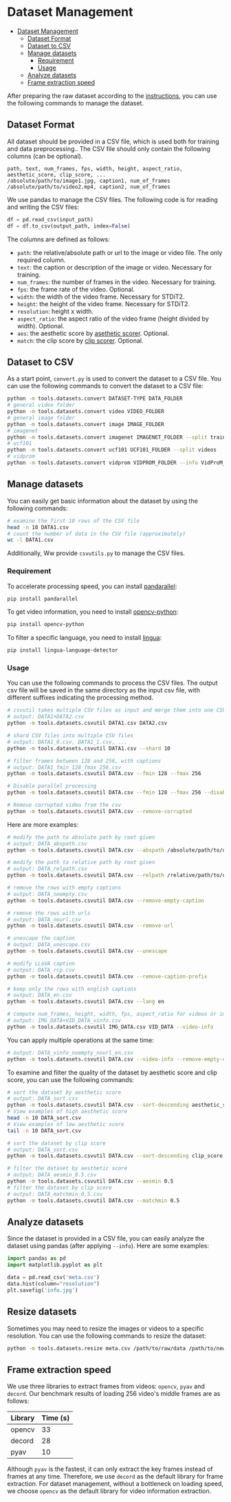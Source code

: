 # Dataset Management

- [Dataset Management](#dataset-management)
  - [Dataset Format](#dataset-format)
  - [Dataset to CSV](#dataset-to-csv)
  - [Manage datasets](#manage-datasets)
    - [Requirement](#requirement)
    - [Usage](#usage)
  - [Analyze datasets](#analyze-datasets)
  - [Frame extraction speed](#frame-extraction-speed)


After preparing the raw dataset according to the [instructions](/docs/datasets.md), you can use the following commands to manage the dataset.

## Dataset Format

All dataset should be provided in a CSV file, which is used both for training and data preprocessing.. The CSV file should only contain the following columns (can be optional).

```csv
path, text, num_frames, fps, width, height, aspect_ratio, aesthetic_score, clip_score, ...
/absolute/path/to/image1.jpg, caption1, num_of_frames
/absolute/path/to/video2.mp4, caption2, num_of_frames
```

We use pandas to manage the CSV files. The following code is for reading and writing the CSV files:

```python
df = pd.read_csv(input_path)
df = df.to_csv(output_path, index=False)
```

The columns are defined as follows:

- `path`: the relative/absolute path or url to the image or video file. The only required column.
- `text`: the caption or description of the image or video. Necessary for training.
- `num_frames`: the number of frames in the video. Necessary for training.
- `fps`: the frame rate of the video. Optional.
- `width`: the width of the video frame. Necessary for STDiT2.
- `height`: the height of the video frame. Necessary for STDiT2.
- `resolution`: height x width.
- `aspect_ratio`: the aspect ratio of the video frame (height divided by width). Optional.
- `aes`: the aesthetic score by [asethetic scorer](/tools/aesthetic/README.md). Optional.
- `match`: the clip score by [clip scorer](/tools/clip/README.md). Optional.

## Dataset to CSV

As a start point, `convert.py` is used to convert the dataset to a CSV file. You can use the following commands to convert the dataset to a CSV file:

```bash
python -m tools.datasets.convert DATASET-TYPE DATA_FOLDER
# general video folder
python -m tools.datasets.convert video VIDEO_FOLDER
# general image folder
python -m tools.datasets.convert image IMAGE_FOLDER
# imagenet
python -m tools.datasets.convert imagenet IMAGENET_FOLDER --split train
# ucf101
python -m tools.datasets.convert ucf101 UCF101_FOLDER --split videos
# vidprom
python -m tools.datasets.convert vidprom VIDPROM_FOLDER --info VidProM_semantic_unique.csv
```

## Manage datasets

You can easily get basic information about the dataset by using the following commands:

```bash
# examine the first 10 rows of the CSV file
head -n 10 DATA1.csv
# count the number of data in the CSV file (approximately)
wc -l DATA1.csv
```

Additionally, Ww provide `csvutils.py` to manage the CSV files.

### Requirement

To accelerate processing speed, you can install [pandarallel](https://github.com/nalepae/pandarallel):

```bash
pip install pandarallel
```

To get video information, you need to install [opencv-python](https://github.com/opencv/opencv-python):

```bash
pip install opencv-python
```

To filter a specific language, you need to install [lingua](https://github.com/pemistahl/lingua-py):

```bash
pip install lingua-language-detector
```

### Usage

You can use the following commands to process the CSV files. The output csv file will be saved in the same directory as the input csv file, with different suffixes indicating the processing method.

```bash
# csvutil takes multiple CSV files as input and merge them into one CSV file
# output: DATA1+DATA2.csv
python -m tools.datasets.csvutil DATA1.csv DATA2.csv

# shard CSV files into multiple CSV files
# output: DATA1_0.csv, DATA1_1.csv, ...
python -m tools.datasets.csvutil DATA1.csv --shard 10

# filter frames between 128 and 256, with captions
# output: DATA1_fmin_128_fmax_256.csv
python -m tools.datasets.csvutil DATA.csv --fmin 128 --fmax 256

# Disable parallel processing
python -m tools.datasets.csvutil DATA.csv --fmin 128 --fmax 256 --disable-parallel

# Remove corrupted video from the csv
python -m tools.datasets.csvutil DATA.csv --remove-corrupted
```

Here are more examples:

```bash
# modify the path to absolute path by root given
# output: DATA_abspath.csv
python -m tools.datasets.csvutil DATA.csv --abspath /absolute/path/to/dataset

# modify the path to relative path by root given
# output: DATA_relpath.csv
python -m tools.datasets.csvutil DATA.csv --relpath /relative/path/to/dataset

# remove the rows with empty captions
# output: DATA_noempty.csv
python -m tools.datasets.csvutil DATA.csv --remove-empty-caption

# remove the rows with urls
# output: DATA_nourl.csv
python -m tools.datasets.csvutil DATA.csv --remove-url

# unescape the caption
# output: DATA_unescape.csv
python -m tools.datasets.csvutil DATA.csv --unescape

# modify LLaVA caption
# output: DATA_rcp.csv
python -m tools.datasets.csvutil DATA.csv --remove-caption-prefix

# keep only the rows with english captions
# output: DATA_en.csv
python -m tools.datasets.csvutil DATA.csv --lang en

# compute num_frames, height, width, fps, aspect_ratio for videos or images
# output: IMG_DATA+VID_DATA_vinfo.csv
python -m tools.datasets.csvutil IMG_DATA.csv VID_DATA --video-info
```

You can apply multiple operations at the same time:

```bash
# output: DATA_vinfo_noempty_nourl_en.csv
python -m tools.datasets.csvutil DATA.csv --video-info --remove-empty-caption --remove-url --lang en
```

To examine and filter the quality of the dataset by aesthetic score and clip score, you can use the following commands:

```bash
# sort the dataset by aesthetic score
# output: DATA_sort.csv
python -m tools.datasets.csvutil DATA.csv --sort-descending aesthetic_score
# View examples of high aesthetic score
head -n 10 DATA_sort.csv
# View examples of low aesthetic score
tail -n 10 DATA_sort.csv

# sort the dataset by clip score
# output: DATA_sort.csv
python -m tools.datasets.csvutil DATA.csv --sort-descending clip_score

# filter the dataset by aesthetic score
# output: DATA_aesmin_0.5.csv
python -m tools.datasets.csvutil DATA.csv --aesmin 0.5
# filter the dataset by clip score
# output: DATA_matchmin_0.5.csv
python -m tools.datasets.csvutil DATA.csv --matchmin 0.5
```

## Analyze datasets

Since the dataset is provided in a CSV file, you can easily analyze the dataset using pandas (after applying `--info`). Here are some examples:

```python
import pandas as pd
import matplotlib.pyplot as plt

data = pd.read_csv('meta.csv')
data.hist(column="resolution")
plt.savefig('info.jpg')
```

## Resize datasets

Sometimes you may need to resize the images or videos to a specific resolution. You can use the following commands to resize the dataset:

```bash
python -m tools.datasets.resize meta.csv /path/to/raw/data /path/to/new/data --length 2160
```

## Frame extraction speed

We use three libraries to extract frames from videos: `opencv`, `pyav` and `decord`. Our benchmark results of loading 256 video's middle frames are as follows:

| Library | Time (s) |
| ------- | -------- |
| opencv  | 33       |
| decord  | 28       |
| pyav    | 10       |

Although `pyav` is the fastest, it can only extract the key frames instead of frames at any time. Therefore, we use `decord` as the default library for frame extraction. For dataset management, without a bottleneck on loading speed, we choose `opencv` as the default library for video information extraction.
